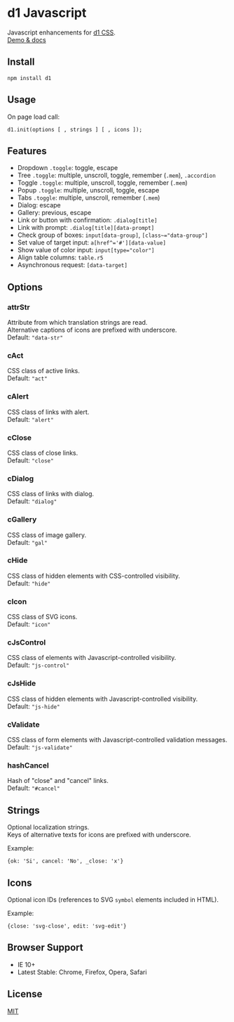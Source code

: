 # d1 Javascript

Javascript enhancements for [d1 CSS](https://github.com/vvvkor/d1).  
[Demo & docs](https://vvvkor.github.io/d1/#js)

## Install

```
npm install d1
```

## Usage

On page load call:
```
d1.init(options [ , strings ] [ , icons ]);
```

## Features

* Dropdown ``.toggle``: toggle, escape
* Tree ``.toggle``: multiple, unscroll, toggle, remember (``.mem``), ``.accordion``
* Toggle ``.toggle``: multiple, unscroll, toggle, remember (``.mem``)
* Popup ``.toggle``: multiple, unscroll, toggle, escape
* Tabs ``.toggle``: multiple, unscroll, remember (``.mem``)
* Dialog: escape
* Gallery: previous, escape
* Link or button with confirmation: ``.dialog[title]``
* Link with prompt: ``.dialog[title][data-prompt]``
* Check group of boxes: ``input[data-group]``, ``[class~="data-group"]``
* Set value of target input: ``a[href^='#'][data-value]``
* Show value of color input: ``input[type="color"]``
* Align table columns: ``table.r5``
* Asynchronous request: ``[data-target]``


## Options

### attrStr

Attribute from which translation strings are read.  
Alternative captions of icons are prefixed with underscore.  
Default: ``"data-str"``

### cAct

CSS class of active links.  
Default: ``"act"``

### cAlert

CSS class of links with alert.  
Default: ``"alert"``

### cClose

CSS class of close links.  
Default: ``"close"``

### cDialog

CSS class of links with dialog.  
Default: ``"dialog"``

### cGallery

CSS class of image gallery.  
Default: ``"gal"``

### cHide

CSS class of hidden elements with CSS-controlled visibility.  
Default: ``"hide"``

### cIcon

CSS class of SVG icons.  
Default: ``"icon"``

### cJsControl

CSS class of elements with Javascript-controlled visibility.  
Default: ``"js-control"``

### cJsHide

CSS class of hidden elements with Javascript-controlled visibility.  
Default: ``"js-hide"``

### cValidate

CSS class of form elements with Javascript-controlled validation messages.  
Default: ``"js-validate"``

### hashCancel

Hash of "close" and "cancel" links.  
Default: ``"#cancel"``


## Strings

Optional localization strings.  
Keys of alternative texts for icons are prefixed with underscore.

Example:
```
{ok: 'Si', cancel: 'No', _close: 'x'}
```

## Icons

Optional icon IDs (references to SVG ``symbol`` elements included in HTML).

Example:
```
{close: 'svg-close', edit: 'svg-edit'}
```

## Browser Support

* IE 10+
* Latest Stable: Chrome, Firefox, Opera, Safari

## License

[MIT](./LICENSE)